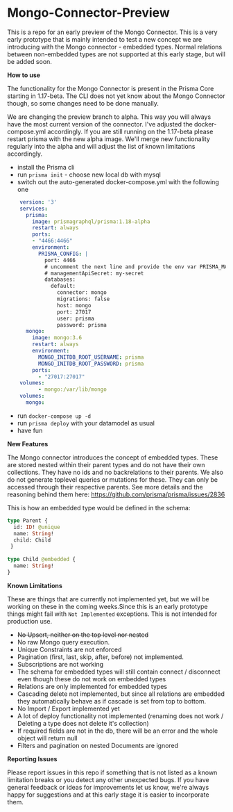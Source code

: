 # Mongo-Connector-Preview
This is a repo for an early preview of the Mongo Connector.
This is a very early prototype that is mainly intended to test a new concept we are introducing with the Mongo connector - embedded types. Normal relations between non-embedded types are not supported at this early stage, but will be added soon.

**How to use**

The functionality for the Mongo Connector is present in the Prisma Core starting in 1.17-beta. The CLI does not yet know about the Mongo Connector though, so some changes need to be done manually.

We are changing the preview branch to alpha. This way you will always have the most current version of the connector. I've adjusted the docker-compose.yml accordingly. If you are still running on the 1.17-beta please restart prisma with the new alpha image. We'll merge new functionality regularly into the alpha and will adjust the list of known limitations accordingly.

- install the Prisma cli
- run `prisma init` - choose new local db with mysql
- switch out the auto-generated docker-compose.yml with the following one

```yml
    version: '3'
    services:
      prisma:
        image: prismagraphql/prisma:1.18-alpha
        restart: always
        ports:
        - "4466:4466"
        environment:
          PRISMA_CONFIG: |
            port: 4466
            # uncomment the next line and provide the env var PRISMA_MANAGEMENT_API_SECRET=my-secret to activate cluster security
            # managementApiSecret: my-secret
            databases:
              default:
                connector: mongo
                migrations: false
                host: mongo
                port: 27017
                user: prisma
                password: prisma
      mongo:
        image: mongo:3.6
        restart: always
        environment:
          MONGO_INITDB_ROOT_USERNAME: prisma
          MONGO_INITDB_ROOT_PASSWORD: prisma
        ports:
          - "27017:27017"
    volumes:
          - mongo:/var/lib/mongo
    volumes:
      mongo:
```

- run `docker-compose up -d`
- run `prisma deploy` with your datamodel as usual
- have fun

**New Features**

The Mongo connector introduces the concept of embedded types. These are stored nested within their parent types and do not have their own collections. They have no ids and no backrelations to their parents. We also do not generate toplevel queries or mutations for these. They can only be accessed through their respective parents. See more details and the reasoning behind them here: https://github.com/prisma/prisma/issues/2836

This is how an embedded type would be defined in the schema:

```graphql
type Parent {
  id: ID! @unique
  name: String!
  child: Child
 }
    
type Child @embedded {
  name: String!
}
```

**Known Limitations**

These are things that are currently not implemented yet, but we will be working on these in the coming weeks.Since this is an early prototype things might fail with `Not Implemented` exceptions. This is not intended for production use.

- ~~No Upsert, neither on the top level nor nested~~
- No raw Mongo query execution.
- Unique Constraints are not enforced
- Pagination (first, last, skip, after, before) not implemented.
- Subscriptions are not working
- The schema for embedded types will still contain connect / disconnect even though these do not work on embedded types
- Relations are only implemented for embedded types 
- Cascading delete not implemented, but since all relations are embedded they automatically behave as if cascade is set from top to bottom.
- No Import / Export implemented yet
- A lot of deploy functionality not implemented (renaming does not work / Deleting a type does not delete it's collection)
- If required fields are not in the db, there will be an error and the whole object will return null
- Filters and pagination on nested Documents are ignored

**Reporting Issues**

Please report issues in this repo if something that is not listed as a known limitation breaks or you detect any other unexpected bugs. If you have general feedback or ideas for improvements let us know, we're always happy for suggestions and at this early stage it is easier to incorporate them.
